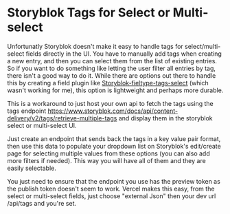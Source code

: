 # Storyblok Tags for Select or Multi-select

Unfortunatly Storyblok doesn't make it easy to handle tags for select/multi-select fields directly in the UI. You have to manually add tags when creating a new entry, and then you can select them from the list of existing entries. So if you want to do something like letting the user filter all entries by tag, there isn't a good way to do it. While there are options out there to handle this by creating a field plugin like [Storyblok-fieltype-tags-select](https://github.com/dohomi/storyblok-fieldtype-tags-select?tab=readme-ov-file) (which wasn't working for me), this option is lightweight and perhaps more durable. 

This is a workaround to just host your own api to fetch the tags using the tags endpoint https://www.storyblok.com/docs/api/content-delivery/v2/tags/retrieve-multiple-tags and display them in the storyblok select or multi-select UI. 


Just create an endpoint that sends back the tags in a key value pair format, then use this data to populate your dropdown list on Storyblok's edit/create page for selecting multiple values from these options (you can also add more filters if needed). This way you will have all of them and they are easily selectable. 

You just need to ensure that the endpoint you use has the preview token as the publish token doesn't seem to work. Vercel makes this easy, from the select or multi-select fields, just choose "external Json" then your dev url /api/tags and you're set. 

